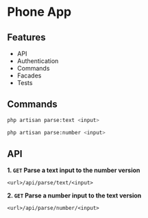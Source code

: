 # Phone App

## Features

- API
- Authentication
- Commands
- Facades
- Tests

## Commands

```bash
php artisan parse:text <input>
```

```bash
php artisan parse:number <input>
```

## API

**1. `GET` Parse a text input to the number version**

```
<url>/api/parse/text/<input>
```

**2. `GET` Parse a number input to the text version**

```
<url>/api/parse/number/<input>
```
